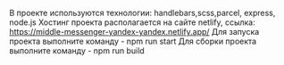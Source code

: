 В проекте используются технологии: handlebars,scss,parcel, express, node.js
Хостинг проекта располагается на сайте netlify, ссылка: https://middle-messenger-yandex-yandex.netlify.app/
Для запуска проекта выполните команду - npm run start
Для сборки проекта выполните команду - npm run build
